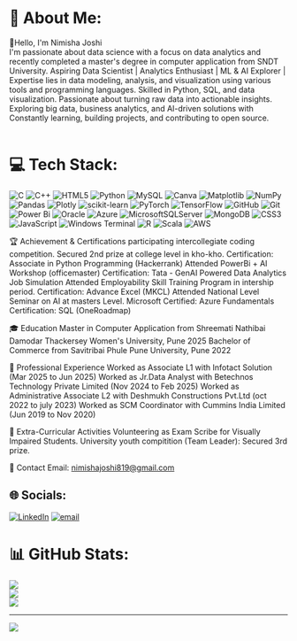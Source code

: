 # 💫 About Me:
👋Hello, I'm Nimisha Joshi<br>I'm passionate about data science with a focus on data analytics and recently completed a master's degree in computer application from SNDT University. Aspiring Data Scientist | Analytics Enthusiast | ML & AI Explorer |<br>Expertise lies in data modeling, analysis, and visualization using various tools and programming languages. Skilled in Python, SQL, and data visualization. Passionate about turning raw data into actionable insights. <br>Exploring big data, business analytics, and AI-driven solutions with Constantly learning, building projects, and contributing to open source.<br><br>


# 💻 Tech Stack:
![C](https://img.shields.io/badge/c-%2300599C.svg?style=for-the-badge&logo=c&logoColor=white) ![C++](https://img.shields.io/badge/c++-%2300599C.svg?style=for-the-badge&logo=c%2B%2B&logoColor=white) ![HTML5](https://img.shields.io/badge/html5-%23E34F26.svg?style=for-the-badge&logo=html5&logoColor=white) ![Python](https://img.shields.io/badge/python-3670A0?style=for-the-badge&logo=python&logoColor=ffdd54) ![MySQL](https://img.shields.io/badge/mysql-4479A1.svg?style=for-the-badge&logo=mysql&logoColor=white) ![Canva](https://img.shields.io/badge/Canva-%2300C4CC.svg?style=for-the-badge&logo=Canva&logoColor=white) ![Matplotlib](https://img.shields.io/badge/Matplotlib-%23ffffff.svg?style=for-the-badge&logo=Matplotlib&logoColor=black) ![NumPy](https://img.shields.io/badge/numpy-%23013243.svg?style=for-the-badge&logo=numpy&logoColor=white) ![Pandas](https://img.shields.io/badge/pandas-%23150458.svg?style=for-the-badge&logo=pandas&logoColor=white) ![Plotly](https://img.shields.io/badge/Plotly-%233F4F75.svg?style=for-the-badge&logo=plotly&logoColor=white) ![scikit-learn](https://img.shields.io/badge/scikit--learn-%23F7931E.svg?style=for-the-badge&logo=scikit-learn&logoColor=white) ![PyTorch](https://img.shields.io/badge/PyTorch-%23EE4C2C.svg?style=for-the-badge&logo=PyTorch&logoColor=white) ![TensorFlow](https://img.shields.io/badge/TensorFlow-%23FF6F00.svg?style=for-the-badge&logo=TensorFlow&logoColor=white) ![GitHub](https://img.shields.io/badge/github-%23121011.svg?style=for-the-badge&logo=github&logoColor=white) ![Git](https://img.shields.io/badge/git-%23F05033.svg?style=for-the-badge&logo=git&logoColor=white) ![Power Bi](https://img.shields.io/badge/power_bi-F2C811?style=for-the-badge&logo=powerbi&logoColor=black) ![Oracle](https://img.shields.io/badge/Oracle-F80000?style=for-the-badge&logo=oracle&logoColor=white) ![Azure](https://img.shields.io/badge/azure-%230072C6.svg?style=for-the-badge&logo=microsoftazure&logoColor=white) ![MicrosoftSQLServer](https://img.shields.io/badge/Microsoft%20SQL%20Server-CC2927?style=for-the-badge&logo=microsoft%20sql%20server&logoColor=white) ![MongoDB](https://img.shields.io/badge/MongoDB-%234ea94b.svg?style=for-the-badge&logo=mongodb&logoColor=white) ![CSS3](https://img.shields.io/badge/css3-%231572B6.svg?style=for-the-badge&logo=css3&logoColor=white) ![JavaScript](https://img.shields.io/badge/javascript-%23323330.svg?style=for-the-badge&logo=javascript&logoColor=%23F7DF1E) ![Windows Terminal](https://img.shields.io/badge/Windows%20Terminal-%234D4D4D.svg?style=for-the-badge&logo=windows-terminal&logoColor=white) ![R](https://img.shields.io/badge/r-%23276DC3.svg?style=for-the-badge&logo=r&logoColor=white) ![Scala](https://img.shields.io/badge/scala-%23DC322F.svg?style=for-the-badge&logo=scala&logoColor=white) ![AWS](https://img.shields.io/badge/AWS-%23FF9900.svg?style=for-the-badge&logo=amazon-aws&logoColor=white) 

🏆 Achievement & Certifications
participating intercollegiate coding competition.
Secured 2nd prize at college level in kho-kho.
Certification: Associate in Python Programming (Hackerrank)
Attended PowerBi + AI Workshop (officemaster)
Certification: Tata - GenAI Powered Data Analytics Job Simulation
Attended Employability Skill Training Program in intership period.
Certification: Advance Excel (MKCL)
Attended National Level Seminar on AI at masters Level.
Microsoft Certified: Azure Fundamentals
Certification: SQL (OneRoadmap)

🎓 Education
Master in Computer Application from Shreemati Nathibai Damodar Thackersey Women's University, Pune 2025
Bachelor of Commerce from Savitribai Phule Pune University, Pune 2022

💼 Professional Experience
Worked as Associate L1 with Infotact Solution (Mar 2025 to Jun 2025)
Worked as Jr.Data Analyst with Betechnos Technology Private Limited (Nov 2024 to Feb 2025)
Worked as Administrative Associate L2 with Deshmukh Constructions Pvt.Ltd (oct 2022 to july 2023)
Worked as SCM Coordinator with Cummins India Limited (Jun 2019 to Nov 2020) 

🌟 Extra-Curricular Activities
Volunteering as Exam Scribe for Visually Impaired Students.
University youth compitition (Team Leader): Secured 3rd prize.

📧 Contact
Email: nimishajoshi819@gmail.com

## 🌐 Socials:
[![LinkedIn](https://img.shields.io/badge/LinkedIn-%230077B5.svg?logo=linkedin&logoColor=white)](https://linkedin.com/in/www.linkedin.com/in/nimisha-joshi-621543201) [![email](https://img.shields.io/badge/Email-D14836?logo=gmail&logoColor=white)](mailto:nimishajoshi819@gmail.com) 

# 📊 GitHub Stats:
![](https://github-readme-stats.vercel.app/api?username=Nimisha2501-drod675&theme=dark&hide_border=false&include_all_commits=false&count_private=false)<br/>
![](https://nirzak-streak-stats.vercel.app/?user=Nimisha2501-drod675&theme=dark&hide_border=false)<br/>
![](https://github-readme-stats.vercel.app/api/top-langs/?username=Nimisha2501-drod675&theme=dark&hide_border=false&include_all_commits=false&count_private=false&layout=compact)

---
[![](https://visitcount.itsvg.in/api?id=Nimisha2501-drod675&icon=0&color=0)](https://visitcount.itsvg.in)

<!-- Proudly created with GPRM ( https://gprm.itsvg.in ) -->

